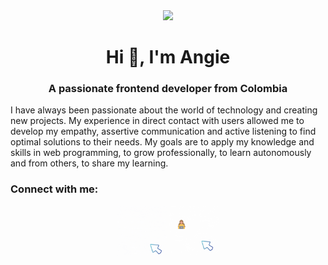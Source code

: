 
<div align="center">
    <img src="./images/header.gif"/>
</div>

<h1 align="center">Hi 👋, I'm Angie</h1>
<h3 align="center">A passionate frontend developer from Colombia</h3>

I have always been passionate about the world of technology and creating new projects. My experience in direct contact with users allowed me to develop my empathy, assertive communication and active listening to find optimal solutions to their needs. My goals are to apply my knowledge and skills in web programming, to grow professionally, to learn autonomously and from others, to share my learning. 

<h3 align="left">Connect with me:</h3>
<div style="text-align: center;">
  <a href="https://www.linkedin.com/in/angie-combita/" target="blank"><img src="./images/In.gif" height="80" width="80" /></a>
  <a href="https://drive.google.com/file/d/1ZqVYXorAfQ-eR8XAJH-3Z8MVti3eJL37/view?usp=sharing" target="blank"><img src="./images/cv.gif" height="80" width="80" /></a>
</div>